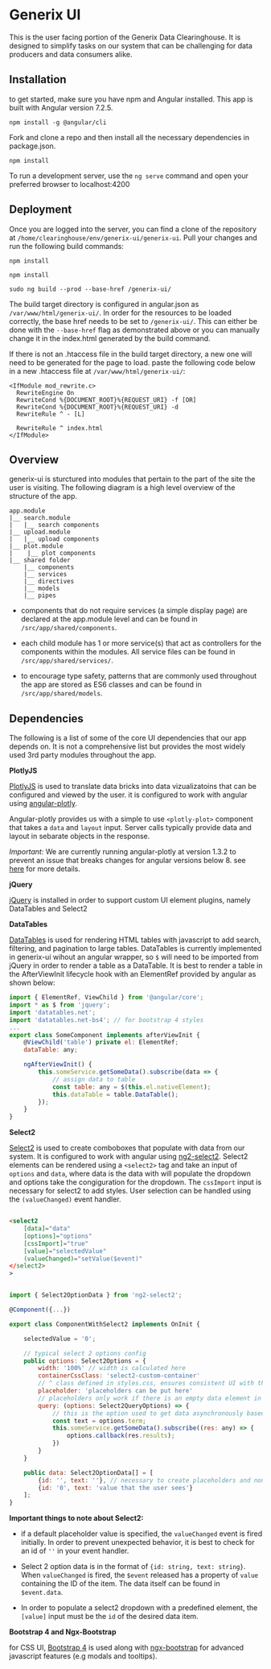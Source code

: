 # Generix UI

This is the user facing portion of the Generix Data Clearinghouse. It is designed to simplify tasks
on our system that can be challenging for data producers and data consumers alike. 

## Installation

to get started, make sure you have npm and Angular installed. This app is built with Angular version
7.2.5.

`npm install -g @angular/cli`

Fork and clone a repo and then install all the necessary dependencies in package.json.

`npm install`

To run a development server, use the `ng serve` command and open your preferred browser to localhost:4200

## Deployment

Once you are logged into the server, you can find a clone of the repository at `/home/clearinghouse/env/generix-ui/generix-ui`.
Pull your changes and run the following build commands:

`npm install`

`npm install`

`sudo ng build --prod --base-href /generix-ui/`

The build target directory is configured in angular.json as `/var/www/html/generix-ui/`. In order for the resources to be loaded correctly, the base href needs to be set to `/generix-ui/`. This can either be done with the `--base-href` flag as demonstrated above or you can manually change it in the index.html generated by the build command.

If there is not an .htaccess file in the build target directory, a new one will need to be generated for the page to load. paste 
the following code below in a new .htaccess file at `/var/www/html/generix-ui/`:

```
<IfModule mod_rewrite.c>
  RewriteEngine On
  RewriteCond %{DOCUMENT_ROOT}%{REQUEST_URI} -f [OR]
  RewriteCond %{DOCUMENT_ROOT}%{REQUEST_URI} -d
  RewriteRule ^ - [L]

  RewriteRule ^ index.html
</IfModule>
```

## Overview

generix-ui is sturctured into modules that pertain to the part of the site the user is visiting. The following diagram is a high
level overview of the structure of the app.

```
app.module
|__ search.module
|   |__ search components
|__ upload.module
|   |__ upload components
|__ plot.module
|    |__ plot components
|__ shared folder
    |__ components
    |__ services
    |__ directives
    |__ models
    |__ pipes

```

 - components that do not require services (a simple display page) are declared at the app.module level and can be found in
`/src/app/shared/components`. 

 - each child module has 1 or more service(s) that act as controllers for the components within the modules. All service files 
 can be found in `/src/app/shared/services/`.

 - to encourage type safety, patterns that are commonly used throughout the app are stored as ES6 classes and can be found in
 `/src/app/shared/models`.

 ## Dependencies

 The following is a list of some of the core UI dependencies that our app depends on. It is not a comprehensive list but provides the most widely used 3rd party modules throughout the app.

 **PlotlyJS**

 [PlotlyJS](https://plot.ly/javascript/) is used to translate data bricks into data vizualizatoins that can be configured and viewed by
 the user. it is configured to work with angular using [angular-plotly](https://github.com/plotly/angular-plotly.js).

 Angular-plotly provides us with a simple to use `<plotly-plot>` component that takes a `data` and `layout` input. Server calls typically provide data and layout in sebarate objects in the response.

 *Important:* We are currently running angular-plotly at version 1.3.2 to prevent an issue that breaks
 changes for angular versions below 8. see [here](https://github.com/plotly/angular-plotly.js/issues/79) for more details.

 **jQuery**
 
[jQuery](https://jquery.com/) is installed in order to support custom UI element plugins, namely DataTables and Select2

**DataTables**

[DataTables](https://datatables.net/) is used for rendering HTML tables with javascript to add search, filtering, and pagination to large tables. DataTables is currently implemented in generix-ui wihout an 
angular wrapper, so `$` will need to be imported from jQuery in order to render a table as a DataTable.
It is best to render a table in the AfterViewInit lifecycle hook with an ElementRef provided by angular 
as shown below:

```javascript
import { ElementRef, ViewChild } from '@angular/core';
import * as $ from 'jquery';
import 'datatables.net';
import 'datatables.net-bs4'; // for bootstrap 4 styles
...
export class SomeComponent implements afterViewInit {
    @ViewChild('table') private el: ElementRef;
    dataTable: any;

    ngAfterViewInit() {
        this.someService.getSomeData().subscribe(data => {
            // assign data to table
            const table: any = $(this.el.nativeElement);
            this.dataTable = table.DataTable();
        });
    }
}
```
**Select2**

[Select2](https://select2.org/) is used to create comboboxes that populate with data from our system. It
is configured to work with angular using [ng2-select2](https://github.com/NejcZdovc/ng2-select2). Select2
elements can be rendered using a `<select2>` tag and take an input of `options` and `data`, where data is
the data with will populate the dropdown and options take the congiguration for the dropdown. The `cssImport` input is necessary for select2 to add styles. User selection can be handled using the `(valueChanged)` event handler.

```html

<select2
    [data]="data"
    [options]="options"
    [cssImport]="true"
    [value]="selectedValue"
    (valueChanged)="setValue($event)"
</select2>
>

```
```javascript

import { Select2OptionData } from 'ng2-select2';

@Component({...})

export class ComponentWithSelect2 implements OnInit {

    selectedValue = '0';

    // typical select 2 options config
    public options: Select2Options = {
        width: '100%' // width is calculated here
        containerCssClass: 'select2-custom-container'
        // ^ class defined in styles.css, ensures consistent UI with the rest of app
        placeholder: 'placeholders can be put here'
        // placeholders only work if there is an empty data element in the data file
        query: (options: Select2QueryOptions) => {
            // this is the option used to get data asynchronously based on user search term
            const text = options.term;
            this.someService.getSomeData().subscribe((res: any) => {
                options.callback(res.results);
            })
        }
    }

    public data: Select2OptionData[] = [
        {id: '', text: ''}, // necessary to create placeholders and non default selections
        {id: '0', text: 'value that the user sees'}
    ];
}
```

**Important things to note about Select2:**

- if a default placeholder value is specified, the `valueChanged` event is fired initially. In order to prevent unexpected behavior, it is best to check for an id of `''` in your event handler.

- Select 2 option data is in the format of `{id: string, text: string}`. When `valueChanged` is fired, 
the `$event` released has a property of `value` containing the ID of the item. The data itself can be found in `$event.data`.

- In order to populate a select2 dropdown with a predefined element, the `[value]` input must be the `id`
of the desired data item. 

**Bootstrap 4 and Ngx-Bootstrap**

for CSS UI, [Bootstrap 4](https://getbootstrap.com/docs/4.0/getting-started/introduction/) is used along 
with [ngx-bootstrap](https://valor-software.com/ngx-bootstrap/#/) for advanced javascript features (e.g
modals and tooltips).

